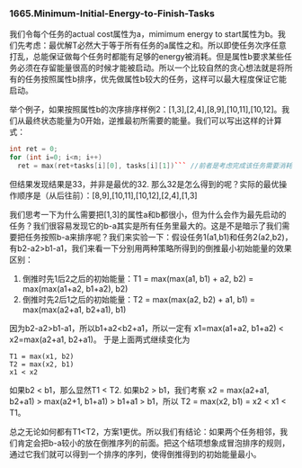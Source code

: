 ### 1665.Minimum-Initial-Energy-to-Finish-Tasks

我们令每个任务的actual cost属性为a，mimimum energy to start属性为b。我们先考虑：最优解T必然大于等于所有任务的a属性之和。所以即使任务次序任意打乱，总能保证做每个任务时都能有足够的energy被消耗。但是属性b要求某些任务必须在存留能量很高的时候才能被启动。所以一个比较自然的贪心想法就是将所有的任务按照属性b排序，优先做属性b较大的任务，这样可以最大程度保证它能启动。

举个例子，如果按照属性b的次序排序样例2：[1,3],[2,4],[8,9],[10,11],[10,12]。我们从最终状态能量为0开始，逆推最初所需要的能量。我们可以写出这样的计算式：
```cpp
int ret = 0;
for (int i=0; i<n; i++)
  ret = max(ret+tasks[i][0], tasks[i][1])``` //前者是考虑完成该任务需要消耗的能量，后者是考虑启动该任务前的能量下限
```
但结果发现结果是33，并非是最优的32. 那么32是怎么得到的呢？实际的最优操作顺序是（从后往前）：[8,9],[10,11],[10,12],[2,4],[1,3]

我们思考一下为什么需要把[1,3]的属性a和b都很小，但为什么会作为最先启动的任务？我们很容易发现它的b-a其实是所有任务里最大的。这是不是暗示了我们需要把任务按照b-a来排序呢？我们来实验一下：假设任务1(a1,b1)和任务2(a2,b2)，有b2-a2>b1-a1，我们来看一下分别用两种策略所得到的倒推最小初始能量的效果区别：
1. 倒推时先1后2之后的初始能量：T1 = max(max(a1, b1) + a2, b2) = max(max(a1+a2, b1+a2), b2) 
2. 倒推时先2后1之后的初始能量：T2 = max(max(a2, b2) + a1, b1) = max(max(a2+a1, b2+a1), b1)

因为b2-a2>b1-a1，所以b1+a2<b2+a1，所以一定有 x1=max(a1+a2, b1+a2) < x2=max(a2+a1, b2+a1)。 于是上面两式继续变化为
```
T1 = max(x1, b2)
T2 = max(x2, b1)
x1 < x2
```
如果b2 < b1，那么显然T1 < T2. 如果b2 > b1，我们考察 x2 = max(a2+a1, b2+a1) > max(a2+1, b1+a1) > b1+a1 > b1，所以 T2 = max(x2, b1) = x2 < x1 < T1。

总之无论如何都有T1<T2，方案1更优。所以我们有结论：如果两个任务相邻，我们肯定会把b-a较小的放在倒推序列的前面。把这个结项想象成冒泡排序的规则，通过它我们就可以得到一个排序的序列，使得倒推得到的初始能量最小。
